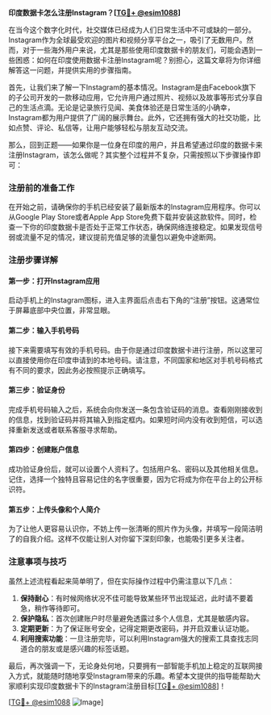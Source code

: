 **印度数据卡怎么注册Instagram？[[TG💪+ @esim1088](https://t.me/s/esim1088)]**

在当今这个数字化时代，社交媒体已经成为人们日常生活中不可或缺的一部分。Instagram作为全球最受欢迎的图片和视频分享平台之一，吸引了无数用户。然而，对于一些海外用户来说，尤其是那些使用印度数据卡的朋友们，可能会遇到一些困惑：如何在印度使用数据卡注册Instagram呢？别担心，这篇文章将为你详细解答这一问题，并提供实用的步骤指南。

首先，让我们来了解一下Instagram的基本情况。Instagram是由Facebook旗下的子公司开发的一款移动应用，它允许用户通过照片、视频以及故事等形式分享自己的生活点滴。无论是记录旅行见闻、美食体验还是日常生活的小确幸，Instagram都为用户提供了广阔的展示舞台。此外，它还拥有强大的社交功能，比如点赞、评论、私信等，让用户能够轻松与朋友互动交流。

那么，回到正题——如果你是一位身在印度的用户，并且希望通过印度的数据卡来注册Instagram，该怎么做呢？其实整个过程并不复杂，只需按照以下步骤操作即可：

### 注册前的准备工作

在开始之前，请确保你的手机已经安装了最新版本的Instagram应用程序。你可以从Google Play Store或者Apple App Store免费下载并安装这款软件。同时，检查一下你的印度数据卡是否处于正常工作状态，确保网络连接稳定。如果发现信号弱或流量不足的情况，建议提前充值足够的流量包以避免中途断网。

### 注册步骤详解

#### 第一步：打开Instagram应用
启动手机上的Instagram图标，进入主界面后点击右下角的“注册”按钮。这通常位于屏幕底部中央位置，非常显眼。

#### 第二步：输入手机号码
接下来需要填写有效的手机号码。由于你是通过印度数据卡进行注册，所以这里可以直接使用你在印度申请到的本地号码。请注意，不同国家和地区对手机号码格式有不同的要求，因此务必按照提示正确填写。

#### 第三步：验证身份
完成手机号码输入之后，系统会向你发送一条包含验证码的消息。查看刚刚接收到的信息，找到验证码并将其输入到指定框内。如果短时间内没有收到短信，可以选择重新发送或者联系客服寻求帮助。

#### 第四步：创建账户信息
成功验证身份后，就可以设置个人资料了。包括用户名、密码以及其他相关信息。记住，选择一个独特且容易记住的名字很重要，因为它将成为你在平台上的公开标识符。

#### 第五步：上传头像和个人简介
为了让他人更容易认识你，不妨上传一张清晰的照片作为头像，并填写一段简洁明了的自我介绍。这样不仅能让别人对你留下深刻印象，也能吸引更多关注者。

### 注意事项与技巧

虽然上述流程看起来简单明了，但在实际操作过程中仍需注意以下几点：
1. **保持耐心**：有时候网络状况不佳可能导致某些环节出现延迟，此时请不要着急，稍作等待即可。
2. **保护隐私**：首次创建账户时尽量避免透露过多个人信息，尤其是敏感内容。
3. **定期更新**：为了保证账号安全，记得定期更改密码，并开启双重认证功能。
4. **利用搜索功能**：一旦注册完毕，可以利用Instagram强大的搜索工具查找志同道合的朋友或是感兴趣的标签话题。

最后，再次强调一下，无论身处何地，只要拥有一部智能手机加上稳定的互联网接入方式，就能随时随地享受Instagram带来的乐趣。希望本文提供的指导能帮助大家顺利实现印度数据卡下的Instagram注册目标[[TG💪+ @esim1088](https://t.me/s/esim1088)]！

[[TG💪+ @esim1088](https://t.me/s/esim1088) ![Image](https://i.postimg.cc/4NQfJmqS/Snipaste-2025-05-13-00-14-12.png)]